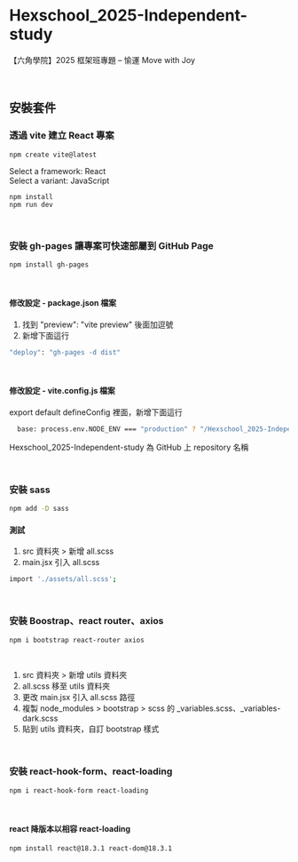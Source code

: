 # Hexschool_2025-Independent-study

【六角學院】2025 框架班專題 – 愉運 Move with Joy

<br>

## 安裝套件

### 透過 vite 建立 React 專案

```
npm create vite@latest
```

Select a framework: React <br>
Select a variant: JavaScript

```
npm install
npm run dev
```

<br>

### 安裝 gh-pages 讓專案可快速部屬到 GitHub Page

```bash
npm install gh-pages
```

<br>

#### 修改設定 - package.json 檔案

1. 找到 "preview": "vite preview" 後面加逗號
2. 新增下面這行

```bash
"deploy": "gh-pages -d dist"
```

<br>

#### 修改設定 - vite.config.js 檔案

export default defineConfig 裡面，新增下面這行

```bash
  base: process.env.NODE_ENV === "production" ? "/Hexschool_2025-Independent-study/" : "/",
```

Hexschool_2025-Independent-study 為 GitHub 上 repository 名稱

<br>

### 安裝 sass

```bash
npm add -D sass
```

#### 測試

1. src 資料夾 > 新增 all.scss
2. main.jsx 引入 all.scss

```bash
import './assets/all.scss';
```

<br>

### 安裝 Boostrap、react router、axios

```bash
npm i bootstrap react-router axios
```

<br>

1. src 資料夾 > 新增 utils 資料夾
2. all.scss 移至 utils 資料夾
3. 更改 main.jsx 引入 all.scss 路徑
4. 複製 node_modules > bootstrap > scss 的 \_variables.scss、\_variables-dark.scss
5. 貼到 utils 資料夾，自訂 bootstrap 樣式

<br>

### 安裝 react-hook-form、react-loading

```bash
npm i react-hook-form react-loading
```

<br>

#### react 降版本以相容 react-loading

```bash
npm install react@18.3.1 react-dom@18.3.1
```
